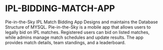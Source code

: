 # IPL-BIDDING-MATCH-APP
Pie-in-the-Sky IPL Match Bidding App Designs and maintains the Database Structure of MYSQL. Pie-in-the-Sky is a mobile app that allows users to legally bid on IPL matches. Registered users can bid on listed matches, while admins manage match schedules and update results. The app provides match details, team standings, and a leaderboard.
